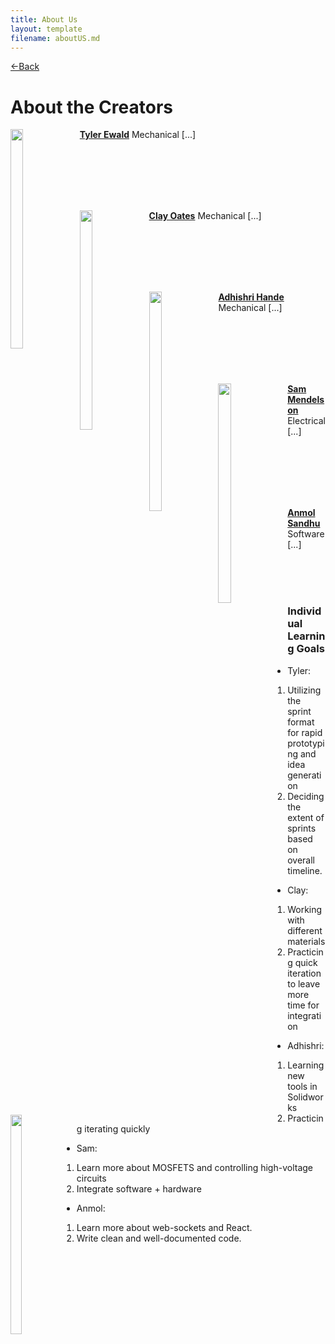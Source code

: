 ```yaml
---
title: About Us
layout: template
filename: aboutUS.md
--- 
```

[<-Back](./index.md) 

# About the Creators


<img src="website-images/Tyler.jpeg" width ="20%" height = "30%" style="float:left;margin:0px 10px 0px 0px">
 
**[Tyler Ewald](https://github.com/idk)** 
Mechanical
[...]

<br><br><br><br><br>

<img src="website-images/Clay.jpeg" width ="20%" height = "30%" style="float:left;margin:0px 10px 0px 0px">

**[Clay Oates](https://github.com/idk)** 
Mechanical
[...]

<br><br><br><br><br>

<img src="website-images/Adhishri.jpeg" width ="20%" height = "30%" style="float:left;margin:0px 10px 0px 0px">

**[Adhishri Hande](https://github.com/idk)** 
Mechanical
[...]

<br><br><br><br><br>

<img src="website-images/Sam.jpeg" width ="20%" height = "30%" style="float:left;margin:0px 10px 0px 0px">

**[Sam Mendelson](https://github.com/iamtheyammer)** 
Electrical
[...]

<br><br><br><br><br>

<img src="website-images/Anmol.jpg" width ="19%" height = "30%" style="float:left;margin:0px 10px 0px 0px">   

**[Anmol Sandhu](https://github.com/AnmolRattanSingh)**
Software
[...] 

<br><br><br>

### Individual Learning Goals
- Tyler:
    1. Utilizing the sprint format for rapid prototyping and idea generation
    2. Deciding the extent of sprints based on overall timeline.

- Clay:
    1. Working with different materials
    2. Practicing quick iteration to leave more time for integration

- Adhishri: 
    1. Learning new tools in Solidworks 
    2. Practicing iterating quickly
- Sam: 
    1. Learn more about MOSFETS and controlling high-voltage circuits
    2. Integrate software + hardware
- Anmol: 
    1. Learn more about web-sockets and React. 
    2. Write clean and well-documented code. 